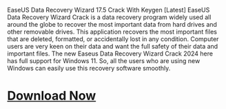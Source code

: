 EaseUS Data Recovery Wizard 17.5 Crack With Keygen [Latest]
EaseUS Data Recovery Wizard Crack is a data recovery program widely used all around the globe to recover the most important data from hard drives and other removable drives. This application recovers the most important files that are deleted, formatted, or accidentally lost in any condition. Computer users are very keen on their data and want the full safety of their data and important files. The new Easeus Data Recovery Wizard Crack 2024 here has full support for Windows 11. So, all the users who are using new Windows can easily use this recovery software smoothly.

# **[Download Now](https://serialsofts.com/download-from-link-below/)**
